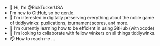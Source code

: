 - 👋 Hi, I’m @RickTuckerUSA
- I'm new to GitHub, so be gentle.
- 👀 I’m interested in digitally preserving everything about the noble game of tiddlywinks: publications, tournament scores, and more.
- 🌱 I’m currently learning how to be efficient in using GitHub (with xcode)
- 💞️ I’m looking to collaborate with fellow winkers on all things tiddlywinks.
- 📫 How to reach me ...

<!---
RickTuckerUSA/RickTuckerUSA is a ✨ special ✨ repository because its `README.md` (this file) appears on your GitHub profile.
You can click the Preview link to take a look at your changes.
--->
